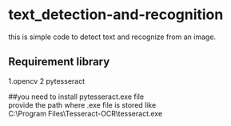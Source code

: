 # text_detection-and-recognition
this is simple code to detect text and recognize from an image. 
##  Requirement library
 1.opencv 
 2  pytesseract
 
##you need to install pytesseract.exe file <br>
 provide the path where .exe file is stored like   
 C:\Program Files\Tesseract-OCR\tesseract.exe
